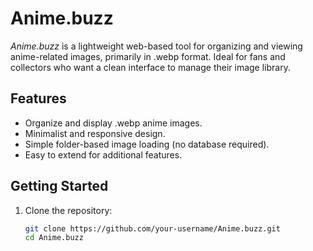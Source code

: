 
# Anime.buzz

*Anime.buzz* is a lightweight web-based tool for organizing and viewing anime-related images, primarily in .webp format. Ideal for fans and collectors who want a clean interface to manage their image library.

## Features

- Organize and display .webp anime images.
- Minimalist and responsive design.
- Simple folder-based image loading (no database required).
- Easy to extend for additional features.

## Getting Started

1. Clone the repository:
   ```bash
   git clone https://github.com/your-username/Anime.buzz.git
   cd Anime.buzz

